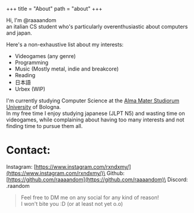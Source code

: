 +++
title = "About"
path = "about"
+++

Hi, I'm @raaaandom\
an italian CS student who's particularly overenthusiastic about computers and japan.

Here's a non-exhaustive list about my interests:
 - Videogames (any genre)
 - Programming
 - Music (Mostly metal, indie and breakcore)
 - Reading
 - 日本語
 - Urbex (WIP)

I'm currently studying Computer Science at the [Alma Mater Studiorum University](https://www.unibo.it/en) of Bologna.\
In my free time I enjoy studying japanese (JLPT N5) and wasting time on videogames, while complaining about having too many interests and not finding time to pursue them all.

# Contact:

Instagram: [https://www.instagram.com/rxndxmy/](https://www.instagram.com/rxndxmy/)\
Github: [https://github.com/raaaandom](https://github.com/raaaandom)\
Discord: .raandom

> Feel free to DM me on any social for any kind of reason!\
> I won't bite you :D (or at least not yet o.o)
